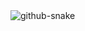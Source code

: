<picture>
  <source media="(prefers-color-scheme: dark)" srcset="https://github.com/Cantue35/Cantue35/blob/output/github-contribution-grid-snake.gif" />
  <source media="(prefers-color-scheme: light)" srcset="https://github.com/Cantue35/Cantue35/blob/output/github-contribution-grid-snake.gif" />
  <img alt="github-snake" src="https://github.com/Cantue35/Cantue35/blob/output/github-contribution-grid-snake.gif" />
</picture>